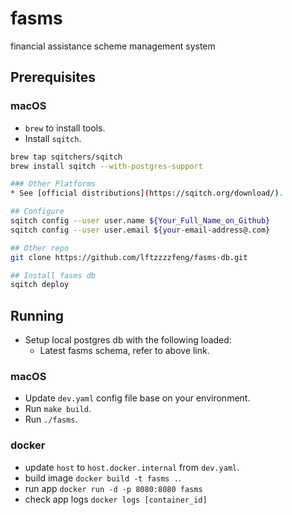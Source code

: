 # fasms
financial assistance scheme management system

## Prerequisites

### macOS

* `brew` to install tools.
* Install `sqitch`.

```sh
brew tap sqitchers/sqitch
brew install sqitch --with-postgres-support

### Other Platforms
* See [official distributions](https://sqitch.org/download/).

## Configure
sqitch config --user user.name ${Your_Full_Name_on_Github}
sqitch config --user user.email ${your-email-address@.com}

## Other repo
git clone https://github.com/lftzzzzfeng/fasms-db.git

## Install fasms db
sqitch deploy
```

## Running
* Setup local postgres db with the following loaded:
  * Latest fasms schema, refer to above link.

### macOS
* Update `dev.yaml` config file base on your environment.
* Run `make build`.
* Run `./fasms`.

### docker
* update `host` to `host.docker.internal` from `dev.yaml`.
* build image `docker build -t fasms .`.
* run app `docker run -d -p 8080:8080 fasms`
* check app logs `docker logs [container_id]`